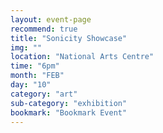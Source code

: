 ```yaml
---
layout: event-page
recommend: true
title: "Sonicity Showcase"
img: ""
location: "National Arts Centre"
time: "6pm"
month: "FEB"
day: "10"
category: "art"
sub-category: "exhibition"
bookmark: "Bookmark Event"
---
```

